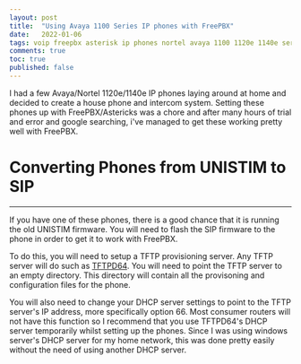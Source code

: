 ```yaml
---
layout: post
title:  "Using Avaya 1100 Series IP phones with FreePBX"
date:   2022-01-06
tags: voip freepbx asterisk ip phones nortel avaya 1100 1120e 1140e series
comments: true
toc: true
published: false
---
```


I had a few Avaya/Nortel 1120e/1140e IP phones laying around at home and decided to create a house phone and intercom system. Setting these phones up with FreePBX/Astericks was a chore and after many hours of trial and error and google searching, i've managed to get these working pretty well with FreePBX. 

# Converting Phones from UNISTIM to SIP
---
If you have one of these phones, there is a good chance that it is running the old UNISTIM firmware. You will need to flash the SIP firmware to the phone in order to get it to work with FreePBX.

To do this, you will need to setup a TFTP provisioning server. Any TFTP server will do such as [TFTPD64](https://pjo2.github.io/tftpd64/). You will need to point the TFTP server to an empty directory. This directory will contain all the provisoning and configuration files for the phone. 

You will also need to change your DHCP server settings to point to the TFTP server's IP address, more specifically option 66. Most consumer routers will not have this function so I recommend that you use TFTPD64's DHCP server temporarily whilst setting up the phones. Since I was using windows server's DHCP server for my home network, this was done pretty easily without the need of using another DHCP server.
